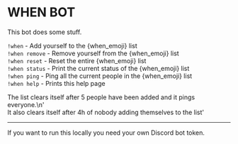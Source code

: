 # WHEN BOT

This bot does some stuff.

`!when` - Add yourself to the {when_emoji} list  
`!when remove` - Remove yourself from the {when_emoji} list  
`!when reset` - Reset the entire {when_emoji} list  
`!when status` - Print the current status of the {when_emoji} list  
`!when ping` - Ping all the current people in the {when_emoji} list  
`!when help` - Prints this help page  

The list clears itself after 5 people have been added and it pings everyone.\n' \
It also clears itself after 4h of nobody adding themselves to the list'

------

If you want to run this locally you need your own Discord bot token.